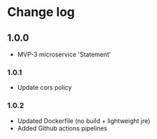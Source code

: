 # Change log
## 1.0.0
* MVP-3 microservice 'Statement'
### 1.0.1
* Update cors policy
### 1.0.2
* Updated Dockerfile (no build + lightweight jre)
* Added Github actions pipelines